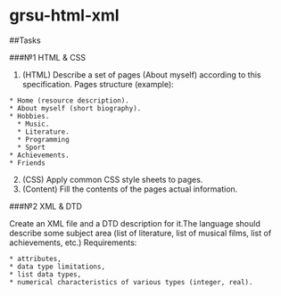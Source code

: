 # grsu-html-xml

##Tasks 

###№1 HTML & CSS
  1. (HTML) Describe a set of pages (About myself) according to this specification. Pages structure (example):

    * Home (resource description).
    * About myself (short biography).
    * Hobbies.
      * Music.
      * Literature.
      * Programming
      * Sport
    * Achievements.
    * Friends

  2. (CSS) Apply common CSS style sheets to pages.
  3. (Content) Fill the contents of the pages actual information.

###№2 XML & DTD

  Create an XML file and a DTD description for it.The language should describe some subject area (list of literature, 
  list of musical films, list of achievements, etc.) Requirements:

    * attributes,
    * data type limitations,
    * list data types,
    * numerical characteristics of various types (integer, real).
